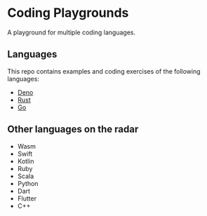 # Coding Playgrounds

A playground for multiple coding languages.

## Languages

This repo contains examples and coding exercises of the following languages:
- [Deno](https://deno.land)
- [Rust](https://www.rust-lang.org)
- [Go](https://go.dev/)

## Other languages on the radar
- Wasm
- Swift
- Kotlin
- Ruby
- Scala
- Python
- Dart
- Flutter
- C++
